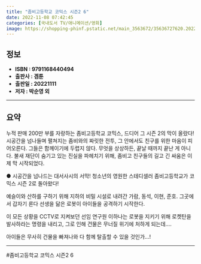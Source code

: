 ```yaml
---
title: "좀비고등학교 코믹스 시즌2 6"
date: 2022-11-08 07:42:45
categories: [국내도서 TV/애니메이션/영화]
image: https://shopping-phinf.pstatic.net/main_3563672/35636727620.20221104085842.jpg
---
```


## **정보**

- **ISBN : 9791168440494**
- **출판사 : 겜툰**
- **출판일 : 20221111**
- **저자 : 박순영 외**

------



## **요약**

누적 판매 200만 부를 자랑하는 좀비고등학교 코믹스, 드디어 그 시즌 2의 막이 올랐다! 시공간을 넘나들며 펼쳐지는 좀비와의 짜릿한 전투, 그 안에서도 친구를 위한 마음이 피어오른다. 그들은 함께이기에 두렵지 않다. 무엇을 상상하든, 끝날 때까지 끝난 게 아니다. 불새 재단이 숨기고 있는 진실을 파헤치기 위해, 좀비고 친구들의 길고 긴 싸움은 이제 막 시작되었다.

● 시공간을 넘나드는 대서사시의 서막! 
청소년의 영원한 스테디셀러 좀비고등학교가 코믹스 시즌 2로 돌아왔다!

예슬이와 산하를 구하기 위해 지하의 비밀 시설로 내려간 가람, 동석, 이현, 준호. 그곳에서 갑자기 론다 선생을 닮은 로봇이 아이들을 공격하기 시작한다. 

이 모든 상황을 CCTV로 지켜보던 선임 연구원 이하나는 로봇을 지키기 위해 로켓탄을 발사하라는 명령을 내리고, 그로 인해 건물은 무너질 위기에 처하게 되는데….

아이들은 무사히 건물을 빠져나와 다 함께 탈출할 수 있을 것인가…!



------

#좀비고등학교 코믹스 시즌2 6


